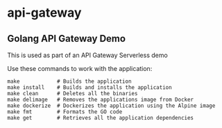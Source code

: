 # api-gateway
Golang API Gateway Demo
---
This is used as part of an API Gateway Serverless demo

Use these commands to work with the application:

```
make 			# Builds the application
make install 	# Builds and installs the application
make clean		# Deletes all the binaries
make delimage	# Removes the applications image from Docker
make dockerize	# Dockerizes the application using the Alpine image
make fmt        # Formats the GO code
make get        # Retrieves all the application dependencies
```